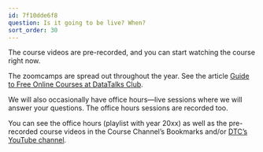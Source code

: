 ```yaml
---
id: 7f10dde6f8
question: Is it going to be live? When?
sort_order: 30
---
```


The course videos are pre-recorded, and you can start watching the course right now.

The zoomcamps are spread out throughout the year. See the article [Guide to Free Online Courses at DataTalks Club](https://datatalks.club/blog/guide-to-free-online-courses-at-datatalks-club.html).

We will also occasionally have office hours—live sessions where we will answer your questions. The office hours sessions are recorded too.

You can see the office hours (playlist with year 20xx) as well as the pre-recorded course videos in the Course Channel’s Bookmarks and/or [DTC’s YouTube channel](https://www.youtube.com/@DataTalksClub/playlists).